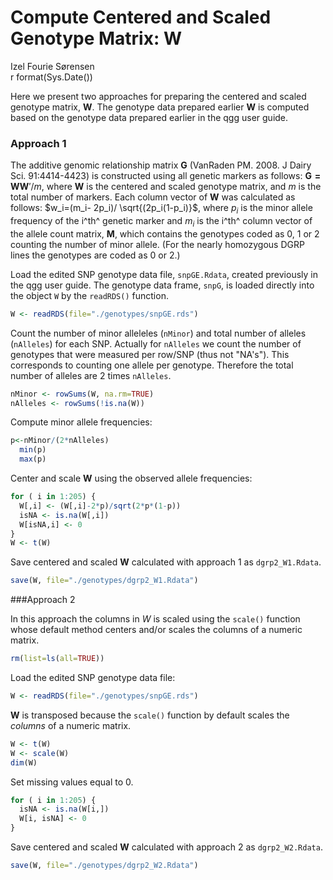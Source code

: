 # Compute Centered and Scaled Genotype Matrix: W
Izel Fourie Sørensen  
r format(Sys.Date())  






Here we present two approaches for preparing the centered and scaled genotype matrix, $\bm{W}$. The genotype data prepared earlier $\bm{W}$ is computed based on the genotype data prepared earlier in the qgg user guide.



### Approach 1

The additive genomic relationship matrix $\bm{G}$ (VanRaden PM. 2008. J Dairy Sci. 91:4414-4423) is constructed using all genetic markers as follows: $\bm{G=WW}'/m$, where $\bm{W}$ is the centered and scaled genotype matrix, and $m$ is the total number of markers. Each column vector of $\bm{W}$ was calculated as follows: $w_i=(m_i- 2p_i)/ \sqrt{(2p_i(1-p_i)}$, where $p_i$ is the minor allele frequency of the i^th^ genetic marker and $m_i$ is the i^th^ column vector of the allele count matrix, $\bm{M}$, which contains the genotypes coded as 0, 1 or 2 counting the number of minor allele. (For the nearly homozygous DGRP lines the genotypes are coded as 0 or 2.)

Load the edited SNP genotype data file, `snpGE.Rdata`, created previously in the qgg user guide. The genotype data frame, `snpG`, is loaded  directly into the object `W` by the `readRDS()` function. 

```r
W <- readRDS(file="./genotypes/snpGE.rds")
```

Count the number of minor alleleles (`nMinor`) and total number of alleles (`nAlleles`) for each SNP. Actually for `nAlleles` we count the number of genotypes that were measured per row/SNP (thus not  "NA's"). This corresponds to counting one allele per genotype. Therefore the total number of alleles are 2 times `nAlleles`.

```r
nMinor <- rowSums(W, na.rm=TRUE)
nAlleles <- rowSums(!is.na(W))
```
    
Compute minor allele frequencies:

```r
p<-nMinor/(2*nAlleles)
  min(p)
  max(p)
```

Center and scale $\bm{W}$ using the observed allele frequencies:

```r
for ( i in 1:205) {
  W[,i] <- (W[,i]-2*p)/sqrt(2*p*(1-p)) 
  isNA <- is.na(W[,i])
  W[isNA,i] <- 0
}
W <- t(W)
```

Save centered and scaled $\bm{W}$ calculated with approach 1 as `dgrp2_W1.Rdata`.

```r
save(W, file="./genotypes/dgrp2_W1.Rdata")
```



###Approach 2


In this approach the columns in $W$ is scaled using the `scale()` function whose default method centers and/or scales the columns of a numeric matrix.


```r
rm(list=ls(all=TRUE))
```


Load the edited SNP genotype data file:

```r
W <- readRDS(file="./genotypes/snpGE.rds")
```

$\bm{W}$ is transposed because the `scale()` function by default scales the *columns* of a numeric matrix. 

```r
W <- t(W)
W <- scale(W)
dim(W)
```

Set missing values equal to 0.

```r
for ( i in 1:205) {
  isNA <- is.na(W[i,])
  W[i, isNA] <- 0
}
```

Save centered and scaled $\bm{W}$ calculated with approach 2 as `dgrp2_W2.Rdata`.

```r
save(W, file="./genotypes/dgrp2_W2.Rdata")
```

